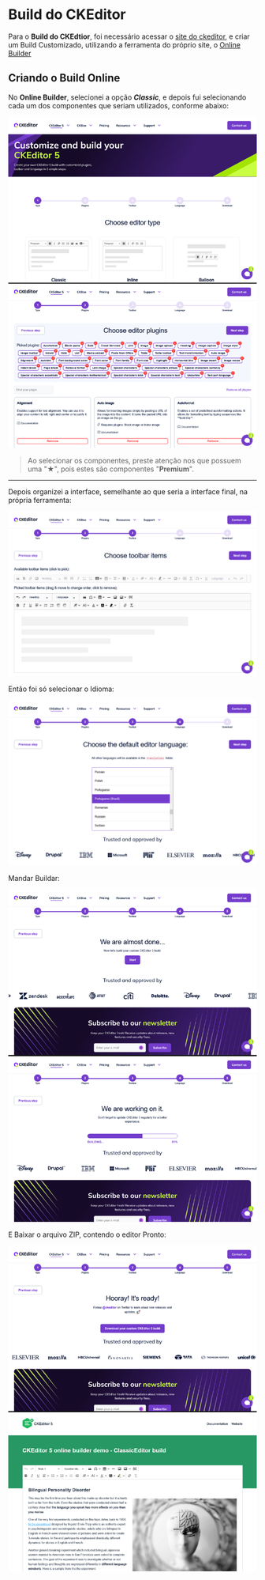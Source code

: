 # Build do CKEditor

Para o **Build do CKEdtior**, foi necessário acessar o [site do ckeditor](https://ckeditor.com/ckeditor-5/), e criar um Build Customizado, utilizando a ferramenta do próprio site, o [Online Builder](https://ckeditor.com/ckeditor-5/online-builder/)

## Criando o Build Online

No **Online Builder**, selecionei a opção **_Classic_**, e depois fui selecionando cada um dos componentes que seriam utilizados, conforme abaixo:

![CKEditor Online Builder](onlinebuild.png)

> Ao selecionar os componentes, preste atenção nos que possuem uma "★", pois estes são componentes "**Premium**".

---

Depois organizei a interface, semelhante ao que seria a interface final, na própria ferramenta:

![CKEditor Online Builder](toolbar.png)

Então foi só selecionar o Idioma:

![CKEditor Online Builder](idioma.png)

Mandar Buildar:

![CKEditor Online Builder](builder.png)

E Baixar o arquivo ZIP, contendo o editor Pronto:

![CKEditor Online Builder e Projeto Gerado](dowbuild.png)